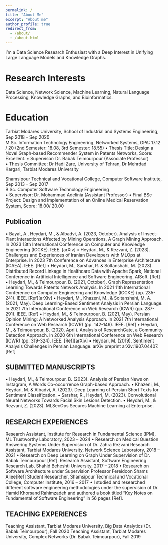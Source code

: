 ```yaml
---
permalink: /
title: "About Me"
excerpt: "About me"
author_profile: true
redirect_from: 
  - /about/
  - /about.html
---
```


I’m a Data Science Research Enthusiast with a Deep Interest in Unifying Large Language Models and Knowledge Graphs.

Research Interests
======
Data Science, Network Science, Machine Learning, Natural Language Processing, Knowledge Graphs, and Bioinformatics.

Education
======
Tarbiat Modares University, School of Industrial and Systems Engineering, Sep 2018 – Sep 2020            
M.Sc. Information Technology Engineering, Networked Systems, GPA: 17.12 / 20 (2nd Semester: 18.08, 3rd Semester: 18.55)
•	Thesis Title: Design a Novel Graph-based Recommender System in Patents Networks, Score: Excellent.
•	Supervisor: Dr. Babak Teimourpour (Associate Professor)	                           
•	Thesis Committee: Dr Hadi Zare, University of Tehran, Dr Mehrdad Kargari, Tarbiat Modares University
         	  
Shamsipour Technical and Vocational College, Computer Software Institute, Sep 2013 – Sep 2017           
B.Sc. Computer Software Technology Engineering								        	 
•	Supervisor: Dr. Mohammad Adelinia (Assistant Professor)
•	Final BSc Project: Design and Implementation of an Online Medical Reservation System, Score: 18.00/ 20.00


Publication
------
•	Bayat, A., Heydari, M., & Albadvi, A. (2023, October). Analysis of Insect-Plant Interactions Affected by Mining Operations, A Graph Mining Approach. In 2023 13th International Conference on Computer and Knowledge Engineering (ICCKE). IEEE. [arXiv]
•	Heydari, M., & Rezvani, Z. (2023). Challenges and Experiences of Iranian Developers with MLOps at Enterprise. In 2023 7th Conference on Advances in Enterprise Architecture (ICAEA). IEEE. [Ref]
•	Heydari, M., Sarshar, R. & Soltanshahi, M. (2023). Distributed Record Linkage in Healthcare Data with Apache Spark, National Conference in Artificial Intelligence and Software Engineering, AISoft. [Ref]
•	Heydari, M., & Teimourpour, B. (2021, October). Graph Representation Learning Towards Patents Network Analysis. In 2021 11th International Conference on Computer Engineering and Knowledge (ICCKE) (pp. 235-241). IEEE. [Ref][arXiv] 
•	Heydari, M., Khazeni, M., & Soltanshahi, M. A. (2021, May). Deep Learning-Based Sentiment Analysis in Persian Language. In 2021 7th International Conference on Web Research (ICWR) (pp. 287-291). IEEE. [Ref]
•	Heydari, M., & Teimourpour, B. (2021, May). Persian Opinion Mining: A Networked Analysis Approach. In 2021 7th International Conference on Web Research (ICWR) (pp. 142-149). IEEE. [Ref]
•	Heydari, M., & Teimourpour, B. (2020, April). Analysis of ResearchGate, a Community Detection Approach. In 2020 6th International Conference on Web Research (ICWR) (pp. 319-324). IEEE. [Ref][arXiv] 
•	Heydari, M. (2019). Sentiment Analysis Challenges in Persian Language. arXiv preprint arXiv:1907.04407. [Ref]


SUBMITTED MANUSCRIPTS
------
•	Heydari, M., & Teimourpour, B. (2023). Analysis of Persian News on Instagram, A Words Co-occurrence Graph-based Approach.
•	Khazeni, M., Heydari, M. & Albadvi, A. (2023). Deep Learning of Persian Short Texts for Sentiment Classification.
•	Sarshar, R., Heydari, M. (2023). Convolutional Neural Networks Towards Facial Skin Lesions Detection.
•	Heydari, M., & Rezvani, Z. (2023). MLSecOps Secures Machine Learning at Enterprise.

RESEARCH EXPERIENCES
------
Research Assistant, Institute for Research in Fundamental Science (IPM), ML Trustworthy Laboratory, 2023 – 2024 
•	Research on Medical Question Answering Systems Under Supervision of Dr. Zahra Rezvani
Research Assistant, Tarbiat Modares University, Network Science Laboratory, 2018 – 2021
•	Research on Deep Learning on Graph Under Supervision of Dr. Babak Teimourpour [Ref].
Research Assistant, Software Engineering Research Lab, Shahid Beheshti University, 2017 – 2018
•	Research on Software Architecture under Supervision Professor Fereidoon Shams Aliee[Ref]
Student Researcher, Shamsipour Technical and Vocational College, Computer Institute, 2016 – 2017
•	I studied and researched different software engineering methodologies under the supervision of Dr. Hamid Khorsand Rahimzadeh and authored a book titled “Key Notes on Fundamental of Software Engineering” in 56 pages [Ref].

TEACHING EXPERIENCES
------
Teaching Assistant, Tarbiat Modares University, Big Data Analytics (Dr. Babak Teimourpour), Fall 2020
Teaching Assistant, Tarbiat Modares University, Complex Networks (Dr. Babak Teimourpour), Fall 2019
